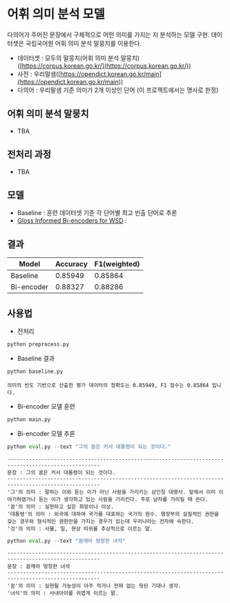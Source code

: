 # 어휘 의미 분석 모델 

다의어가 주어진 문장에서 구체적으로 어떤 의미를 가지는 지 분석하는 모델 구현. 데이터셋은 국립국어원 어휘 의미 분석 말뭉치를 이용한다.

* 데이터셋 : 모두의 말뭉치(어휘 의미 분석 말뭉치)([https://corpus.korean.go.kr/](https://corpus.korean.go.kr/))
* 사전 : 우리말샘([https://opendict.korean.go.kr/main](https://opendict.korean.go.kr/main))
* 다의어 : 우리말샘 기준 의미가 2개 이상인 단어 (이 프로젝트에서는 명사로 한정)

## 어휘 의미 분석 말뭉치 

* TBA

## 전처리 과정

* TBA

## 모델

* Baseline : 훈련 데이터셋 기준 각 단어별 최고 빈출 단어로 추론
* [Gloss Informed Bi-encoders for WSD](https://github.com/facebooqkresearch/wsd-biencoders) : 

## 결과 

| Model      	| Accuracy 	| F1(weighted) 	|
|------------	|----------	|--------------	|
| Baseline   	| 0.85949  	| 0.85864      	|
| Bi-encoder 	| 0.88327  	| 0.88286       |

## 사용법

* 전처리

```python
python preprocess.py
```

* Baseline 결과

```python
python baseline.py
```

```
의미의 빈도 기반으로 산출한 평가 데이터의 정확도는 0.85949, F1 점수는 0.85864 입니다.
```

* Bi-encoder 모델 훈련

```python
python main.py
```

* Bi-encoder 모델 추론

```python
python eval.py --text "그의 꿈은 커서 대통령이 되는 것이다."   
```

```
----------------------------------------------------------------------------------------------------
문장 : 그의 꿈은 커서 대통령이 되는 것이다.
----------------------------------------------------------------------------------------------------
'그'의 의미 : 말하는 이와 듣는 이가 아닌 사람을 가리키는 삼인칭 대명사. 앞에서 이미 이야기하였거나 듣는 이가 생각하고 있는 사람을 가리킨다. 주로 남자를 가리킬 때 쓴다.
'꿈'의 의미 : 실현하고 싶은 희망이나 이상.
'대통령'의 의미 : 외국에 대하여 국가를 대표하는 국가의 원수. 행정부의 실질적인 권한을 갖는 경우와 형식적인 권한만을 가지는 경우가 있는데 우리나라는 전자에 속한다.
'것'의 의미 : 사물, 일, 현상 따위를 추상적으로 이르는 말.
```

```python
python eval.py --text "꿈깨라 멍청한 녀석"   
```

```
----------------------------------------------------------------------------------------------------
문장 : 꿈깨라 멍청한 녀석
----------------------------------------------------------------------------------------------------
'꿈'의 의미 : 실현될 가능성이 아주 적거나 전혀 없는 헛된 기대나 생각.
'녀석'의 의미 : 사내아이를 귀엽게 이르는 말.
```
